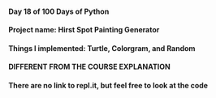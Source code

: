 #### Day 18 of 100 Days of Python
#### Project name: Hirst Spot Painting Generator
#### Things I implemented: Turtle, Colorgram, and Random

#### DIFFERENT FROM THE COURSE EXPLANATION

#### There are no link to repl.it, but feel free to look at the code